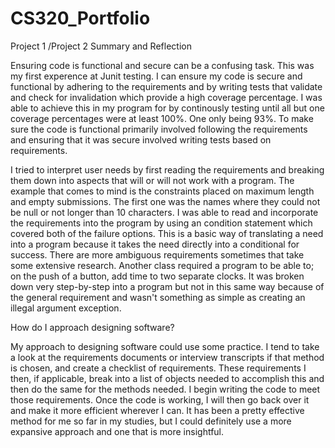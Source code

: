 # CS320_Portfolio
Project 1 /Project 2 Summary and Reflection

Ensuring code is functional and secure can be a confusing task. This was my first experence at Junit testing. I can ensure my code is secure and functional by adhering to the requirements and by writing tests that validate and check for invalidation which provide a high coverage percentage. I was able to achieve this in my program for by continously testing until all but one coverage percentages were at least 100%. One only being 93%. To make sure the code is functional primarily involved following the requirements and ensuring that it was secure involved writing tests based on requirements.


I tried to interpret user needs by first reading the requirements and  breaking them down into aspects that will or will not work with a program. The example that comes to mind is the constraints placed on maximum length and empty submissions. The first one was the names where they could not be null or not longer than 10 characters. I was able to read and incorporate the requirements into the program by using an condition statement which covered both of the failure options. This is a basic way of translating a need into a program because it takes the need directly into a conditional for success. There are more ambiguous requirements sometimes that take some extensive research. Another class required a program to be able to; on the push of a button, add time to two separate clocks. It was broken down very step-by-step into a program but not in this same way because of the general requirement and wasn't something as simple as creating an illegal argument exception.

How do I approach designing software? 

My approach to designing software could use some practice. I tend to take a look at the requirements documents or interview transcripts if that method is chosen, and create a checklist of requirements. These requirements I then, if applicable, break into a list of objects needed to accomplish this and then do the same for the methods needed. I begin writing the code to meet those requirements. Once the code is working, I will then go back over it and make it more efficient wherever I can. It has been a pretty effective method for me so far in my studies, but I could definitely use a more expansive approach and one that is more insightful.
